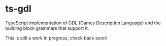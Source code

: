# ts-gdl

TypeScript implementation of GDL (Games Description Language) 
and the building block grammars that support it.

This is still a work in progress, check back soon!
